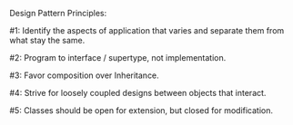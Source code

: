 Design Pattern Principles:

#1: Identify the aspects of application that varies and separate them from what stay the same.

#2: Program to interface / supertype, not implementation.

#3: Favor composition over Inheritance.

#4: Strive for loosely coupled designs between objects that interact.

#5: Classes should be open for extension, but closed for modification.